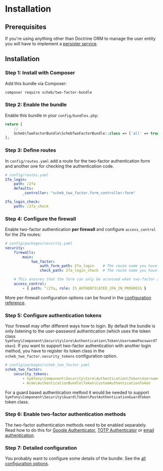 Installation
============

## Prerequisites

If you're using anything other than Doctrine ORM to manage the user entity you will have to implement a
[persister service](persister.md).

## Installation

### Step 1: Install with Composer

Add this bundle via Composer:

```bash
composer require scheb/two-factor-bundle
```

### Step 2: Enable the bundle

Enable this bundle in your `config/bundles.php`:

```php
return [
	// ...
    Scheb\TwoFactorBundle\SchebTwoFactorBundle::class => ['all' => true],
];
```

### Step 3: Define routes

In `config/routes.yaml` add a route for the two-factor authentication form and another one for checking the
authentication code.

```yaml
# config/routes.yaml
2fa_login:
    path: /2fa
    defaults:
        _controller: "scheb_two_factor.form_controller:form"

2fa_login_check:
    path: /2fa_check
```

### Step 4: Configure the firewall

Enable two-factor authentication **per firewall** and configure `access_control` for the 2fa routes:

```yaml
# config/packages/security.yaml
security:
    firewalls:
        main:
            two_factor:
                auth_form_path: 2fa_login    # The route name you have used in the routes.yaml
                check_path: 2fa_login_check  # The route name you have used in the routes.yaml

    # This ensures that the form can only be accessed when two-factor authentication is in progress
    access_control:
        - { path: ^/2fa, role: IS_AUTHENTICATED_2FA_IN_PROGRESS }
```

More per-firewall configuration options can be found in the [configuration reference](configuration.md).

### Step 5: Configure authentication tokens

Your firewall may offer different ways how to login. By default the bundle is only listening to the user-password
authentication (which uses the token class `Symfony\Component\Security\Core\Authentication\Token\UsernamePasswordToken`).
If you want to support two-factor authentication with another login method, you have to register its token class in the
`scheb_two_factor.security_tokens` configuration option.

```yaml
# config/packages/scheb_two_factor.yaml
scheb_two_factor:
    security_tokens:
        - Symfony\Component\Security\Core\Authentication\Token\UsernamePasswordToken
        - Acme\AuthenticationBundle\Token\CustomAuthenticationToken
```

For a guard based authentication method it would be needed to support `Symfony\Component\Security\Guard\Token\PostAuthenticationGuardToken` token class.

### Step 6: Enable two-factor authentication methods

The two-factor authentication methods need to be enabled separately. Read how to do this for
[Google Authenticator](providers/google.md), [TOTP Authenticator](providers/totp.md) or [email authentication](providers/email.md).

### Step 7: Detailed configuration

You probably want to configure some details of the bundle. See the [all configuration options](configuration.md).
